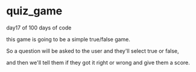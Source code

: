 # quiz_game
day17 of 100 days of code

 this game is going to be a simple true/false game.

So a question will be asked to the user and they'll select true or false,

and then we'll tell them if they got it right or wrong and give them a score.
